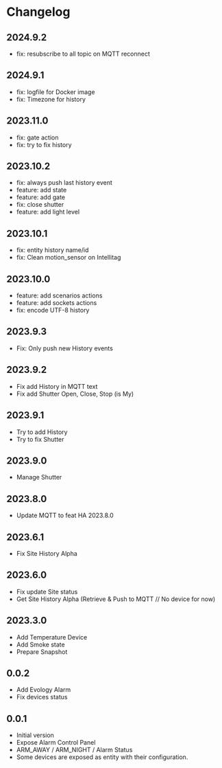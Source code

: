 # Changelog

## 2024.9.2

- fix: resubscribe to all topic on MQTT reconnect

## 2024.9.1

- fix: logfile for Docker image
- fix: Timezone for history

## 2023.11.0

- fix: gate action
- fix: try to fix history

## 2023.10.2

- fix: always push last history event
- feature: add state
- feature: add gate
- fix: close shutter
- feature: add light level

## 2023.10.1

- fix: entity history name/id
- fix: Clean motion_sensor on Intellitag

## 2023.10.0

- feature: add scenarios actions
- feature: add sockets actions
- fix: encode UTF-8 history

## 2023.9.3

- Fix: Only push new History events

## 2023.9.2

- Fix add History in MQTT text
- Fix add Shutter Open, Close, Stop (is My)

## 2023.9.1

- Try to add History
- Try to fix Shutter

## 2023.9.0

- Manage Shutter

## 2023.8.0

- Update MQTT to feat HA 2023.8.0

## 2023.6.1

- Fix Site History Alpha

## 2023.6.0

- Fix update Site status
- Get Site History Alpha (Retrieve & Push to MQTT // No device for now)

## 2023.3.0

- Add Temperature Device
- Add Smoke state
- Prepare Snapshot

## 0.0.2

- Add Evology Alarm
- Fix devices status

## 0.0.1

- Initial version
- Expose Alarm Control Panel
- ARM_AWAY / ARM_NIGHT / Alarm Status
- Some devices are exposed as entity with their configuration.
